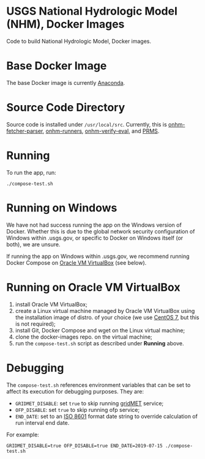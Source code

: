 # USGS National Hydrologic Model (NHM), Docker Images
Code to build National Hydrologic Model, Docker images.

# Base Docker Image
The base Docker image is currently [Anaconda](https://hub.docker.com/r/continuumio/anaconda3).

# Source Code Directory
Source code is installed under `/usr/local/src`. Currently, this is [onhm-fetcher-parser](https://github.com/nhm-usgs/onhm-fetcher-parser), [onhm-runners](https://github.com/nhm-usgs/onhm-runners), [onhm-verify-eval](https://github.com/nhm-usgs/onhm-verify-eval), and [PRMS](https://github.com/nhm-usgs/prms).

# Running

To run the app, run:

```
./compose-test.sh
```

# Running on Windows

We have not had success running the app on the Windows version of Docker. Whether this is due to the global network security configuration of Windows within .usgs.gov, or specific to Docker on Windows itself (or both), we are unsure.

If running the app on Windows within .usgs.gov, we recommend running Docker Compose on [Oracle VM VirtualBox](https://www.virtualbox.org/) (see below).

# Running on Oracle VM VirtualBox

1. install Oracle VM VirtualBox;
2. create a Linux virtual machine managed by Oracle VM VirtualBox using the installation image of distro. of your choice (we use [CentOS 7](https://www.centos.org/), but this is not required);
3. install Git, Docker Compose and wget on the Linux virtual machine;
4. clone the docker-images repo. on the virtual machine;
5. run the `compose-test.sh` script as described under **Running** above.

# Debugging

The `compose-test.sh` references environment variables that can be set to affect its execution for debugging purposes. They are:

* `GRIDMET_DISABLE`: set `true` to skip running [gridMET](http://www.climatologylab.org/gridmet.html) service;
* `OFP_DISABLE`: set `true` to skip running ofp service;
* `END_DATE`: set to an [ISO 8601](https://en.wikipedia.org/wiki/ISO_8601) format date string to override calculation of run interval end date.

For example:

```
GRIDMET_DISABLE=true OFP_DISABLE=true END_DATE=2019-07-15 ./compose-test.sh
```
